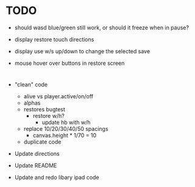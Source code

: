 # TODO

- should wasd blue/green still work, or should it freeze when in pause?

- display restore touch directions
- display use w/s up/down to change the selected save

- mouse hover over buttons in restore screen


# 

- "clean" code
    - alive vs player.active/on/off
    - alphas
    - restores bugtest
        - restore w/h?
            - update hb with w/h
    - replace 10/20/30/40/50 spacings
        - canvas.height * 1/70 = 10
    - duplicate code

- Update directions
- Update README

- Update and redo libary ipad code